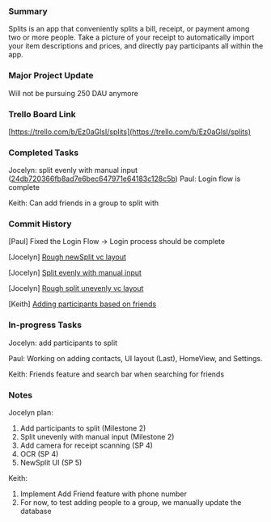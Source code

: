 ### Summary

Splits is an app that conveniently splits a bill, receipt, or payment among two or more people. Take a picture of your receipt to automatically import your item descriptions and prices, and directly pay participants all within the app.

### Major Project Update
Will not be pursuing 250 DAU anymore


### Trello Board Link

[https://trello.com/b/Ez0aGlsI/splits](https://trello.com/b/Ez0aGlsI/splits)


### Completed Tasks
Jocelyn: split evenly with manual input ([24db720366fb8ad7e6bec647971e64183c128c5b](https://github.com/ECS189E/project-w21-splits/tree/24db720366fb8ad7e6bec647971e64183c128c5b))
Paul: Login flow is complete

Keith: Can add friends in a group to split with


### Commit History
[Paul] Fixed the Login Flow -> Login process should be complete

[Jocelyn] [Rough newSplit vc layout](https://github.com/ECS189E/project-w21-splits/tree/cd46710246286602f4b1597eba23a75794a2cf95)

[Jocelyn] [Split evenly with manual input](https://github.com/ECS189E/project-w21-splits/tree/24db720366fb8ad7e6bec647971e64183c128c5b)

[Jocelyn] [Rough split unevenly vc layout](https://github.com/ECS189E/project-w21-splits/tree/bcb57c550c27bea7fb46a2f7deaa2fef4045ab90)

[Keith] [Adding participants based on friends](https://github.com/ECS189E/project-w21-splits/commit/48faf2c96b7287972686f0ec3036bd881a0be4ba)


### In-progress Tasks
Jocelyn: add participants to split

Paul: Working on adding contacts, UI layout (Last), HomeView, and Settings.

Keith: Friends feature and search bar when searching for friends

### Notes
Jocelyn plan:
1. Add participants to split (Milestone 2)
2. Split unevenly with manual input (Milestone 2)
3. Add camera for receipt scanning (SP 4)
4. OCR (SP 4)
5. NewSplit UI (SP 5)

Keith:
1. Implement Add Friend feature with phone number 
2. For now, to test adding people to a group, we manually update the database
